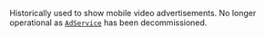 Historically used to show mobile video advertisements. No longer
operational as [`AdService`](https://create.roblox.com/docs/reference/engine/classes/AdService) has been decommissioned.